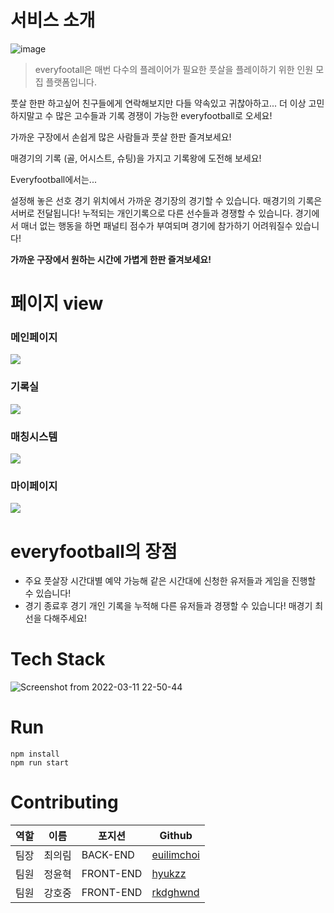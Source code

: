 # 서비스 소개

![image](https://cdn.discordapp.com/attachments/947685049682247701/950572589833682944/everyfootball.png)

> everyfootall은 매번 다수의 플레이어가 필요한 풋살을 플레이하기 위한 인원 모집 플랫폼입니다.

풋살 한판 하고싶어 친구들에게 연락해보지만 다들 약속있고 귀찮아하고...
더 이상 고민하지말고 수 많은 고수들과 기록 경쟁이 가능한 everyfootball로 오세요!

가까운 구장에서 손쉽게 많은 사람들과 풋살 한판 즐겨보세요!

매경기의 기록 (골, 어시스트, 슈팅)을 가지고 기록왕에 도전해 보세요!

Everyfootball에서는...

설정해 놓은 선호 경기 위치에서 가까운 경기장의 경기할 수 있습니다.
매경기의 기록은 서버로 전달됩니다! 누적되는 개인기록으로 다른 선수들과 경쟁할 수 있습니다.
경기에서 매너 없는 행동을 하면 패널티 점수가 부여되며 경기에 참가하기 어려워질수 있습니다!

 
<b>가까운 구장에서 원하는 시간에 가볍게 한판 즐겨보세요!</b>

# 페이지 view

### 메인페이지
![](https://images.velog.io/images/ghwnd6448/post/43bedd30-9ca3-4e97-90ce-9f6d42f40636/%EB%A9%94%EC%9D%B8%ED%8E%98%EC%9D%B4%EC%A7%802.gif)

### 기록실
![](https://images.velog.io/images/ghwnd6448/post/c0a655b5-826e-4c10-9b77-c2b4b647f707/%EA%B8%B0%EB%A1%9D%EC%8B%A4.gif)

### 매칭시스템
![](https://images.velog.io/images/ghwnd6448/post/f97b787d-760c-4ff4-a699-f6933e754624/%EB%A7%A4%EC%B9%98%EC%8B%A0%EC%B2%AD2.gif)

### 마이페이지
![](https://images.velog.io/images/ghwnd6448/post/13e0d77c-5560-44f9-be94-82ee4e1829b4/%EB%A7%88%EC%9D%B4%ED%8E%98%EC%9D%B4%EC%A7%80%20%EC%A0%95%EB%B3%B4%EC%88%98%EC%A0%95%20%ED%83%88%ED%87%B4.gif)

# everyfootball의 장점

- 주요 풋살장 시간대별 예약 가능해 같은 시간대에 신청한 유저들과 게임을 진행할 수 있습니다!
- 경기 종료후 경기 개인 기록을 누적해 다른 유저들과 경쟁할 수 있습니다! 매경기 최선을 다해주세요!

# Tech Stack

![Screenshot from 2022-03-11 22-50-44](https://user-images.githubusercontent.com/13508988/157881162-bc53290a-cf09-4c29-b869-7f20ae969686.png)

# Run
```
npm install
npm run start
```

# Contributing

| 역할 | 이름   | 포지션    | Github                                    |
| ---- | ------ | --------- | ----------------------------------------- |
| 팀장 | 최의림 | BACK-END | [euilimchoi](https://github.com/EuilimChoi)   |
| 팀원 | 정윤혁 | FRONT-END | [hyukzz](https://github.com/hyukzz)    |
| 팀원 | 강호중 | FRONT-END  | [rkdghwnd](https://github.com/rkdghwnd)       |

